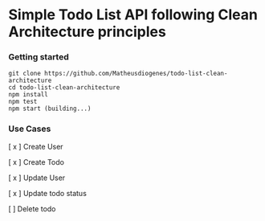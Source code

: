 # Simple Todo List API following Clean Architecture principles

### Getting started

```
git clone https://github.com/Matheusdiogenes/todo-list-clean-architecture
cd todo-list-clean-architecture
npm install
npm test
npm start (building...)
```

### Use Cases

[ x ] Create User

[ x ] Create Todo

[ x ] Update User

[ x ] Update todo status

[ ] Delete todo 
